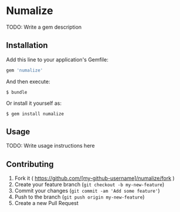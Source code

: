 # Numalize

TODO: Write a gem description

## Installation

Add this line to your application's Gemfile:

```ruby
gem 'numalize'
```

And then execute:

    $ bundle

Or install it yourself as:

    $ gem install numalize

## Usage

TODO: Write usage instructions here

## Contributing

1. Fork it ( https://github.com/[my-github-username]/numalize/fork )
2. Create your feature branch (`git checkout -b my-new-feature`)
3. Commit your changes (`git commit -am 'Add some feature'`)
4. Push to the branch (`git push origin my-new-feature`)
5. Create a new Pull Request
